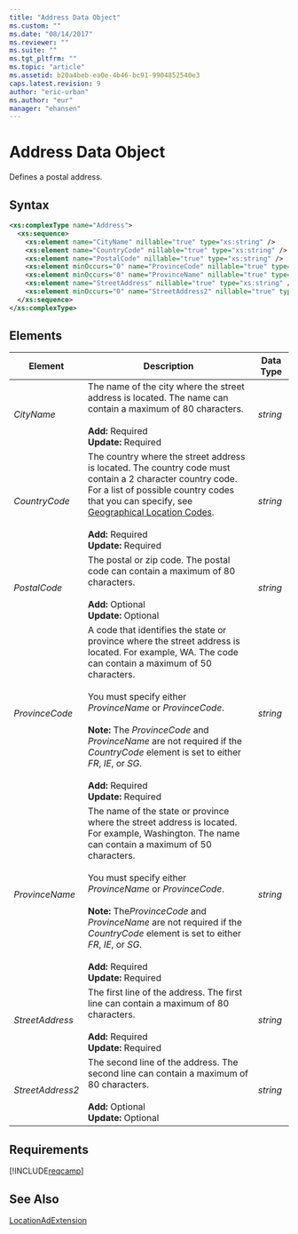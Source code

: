 ```yaml
---
title: "Address Data Object"
ms.custom: ""
ms.date: "08/14/2017"
ms.reviewer: ""
ms.suite: ""
ms.tgt_pltfrm: ""
ms.topic: "article"
ms.assetid: b20a4beb-ea0e-4b46-bc91-9904852540e3
caps.latest.revision: 9
author: "eric-urban"
ms.author: "eur"
manager: "ehansen"
---
```

# Address Data Object
Defines a postal address.

## Syntax

```xml
<xs:complexType name="Address">
  <xs:sequence>
    <xs:element name="CityName" nillable="true" type="xs:string" />
    <xs:element name="CountryCode" nillable="true" type="xs:string" />
    <xs:element name="PostalCode" nillable="true" type="xs:string" />
    <xs:element minOccurs="0" name="ProvinceCode" nillable="true" type="xs:string" />
    <xs:element minOccurs="0" name="ProvinceName" nillable="true" type="xs:string" />
    <xs:element name="StreetAddress" nillable="true" type="xs:string" />
    <xs:element minOccurs="0" name="StreetAddress2" nillable="true" type="xs:string" />
  </xs:sequence>
</xs:complexType>
```

## <a name="Elements"></a>Elements

|Element|Description|Data Type|
|-----------|---------------|-------------|
|*CityName*|The name of the city where the street address is located. The name can contain a maximum of 80 characters.<br/><br/>**Add:** Required<br/>**Update:** Required|*string*|
|*CountryCode*|The country where the street address is located. The country code must contain a 2 character country code. For a list of possible country codes that you can specify, see [Geographical Location Codes](http://msdn.microsoft.com/library/bing-ads-geographical-location-codes).<br/><br/>**Add:** Required<br/>**Update:** Required|*string*|
|*PostalCode*|The postal or zip code. The postal code can contain a maximum of 80 characters.<br/><br/>**Add:** Optional<br/>**Update:** Optional|*string*|
|*ProvinceCode*|A code that identifies the state or province where the street address is located. For example, WA. The code can contain a maximum of 50 characters.<br /><br />You must specify either *ProvinceName* or *ProvinceCode*.<br /><br />**Note:** The *ProvinceCode* and *ProvinceName* are not required if the *CountryCode* element is set to either *FR*, *IE*, or *SG*.<br/><br/>**Add:** Required<br/>**Update:** Required|*string*|
|*ProvinceName*|The name of the state or province where the street address is located. For example, Washington. The name can contain a maximum of 50 characters.<br /><br />You must specify either *ProvinceName* or *ProvinceCode*.<br /><br />**Note:** The*ProvinceCode* and *ProvinceName* are not required if the *CountryCode* element is set to either *FR*, *IE*, or *SG*.<br/><br/>**Add:** Required<br/>**Update:** Required|*string*|
|*StreetAddress*|The first line of the address. The first line can contain a maximum of 80 characters.<br/><br/>**Add:** Required<br/>**Update:** Required|*string*|
|*StreetAddress2*|The second line of the address. The second line can contain a maximum of 80 characters.<br/><br/>**Add:** Optional<br/>**Update:** Optional|*string*|

## Requirements
[!INCLUDE[reqcamp](../campaign-api/includes/reqcamp.md)]

## See Also
[LocationAdExtension](../campaign-api/locationadextension-data-object.md)  

